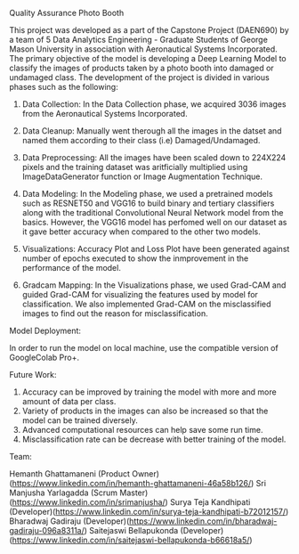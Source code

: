 Quality Assurance Photo Booth

This project was developed as a part of the Capstone Project (DAEN690) by a team of 5 Data Analytics Engineering - Graduate Students of George Mason University in association with Aeronautical Systems Incorporated. The primary objective of the model is developing a Deep Learning Model to classify the images of products taken by a photo booth into damaged or undamaged class. The development of the project is divided in various phases such as the following:

1. Data Collection: In the Data Collection phase, we acquired 3036 images from the Aeronautical Systems Incorporated. 

2. Data Cleanup: Manually went therough all the images in the datset and named them according to their class (i.e) Damaged/Undamaged.

3. Data Preprocessing: All the images have been scaled down to 224X224 pixels and the training dataset was aritficially multiplied using ImageDataGenerator function or Image Augmentation Technique.

4. Data Modeling: In the Modeling phase, we used a pretrained models such as RESNET50 and VGG16 to build binary and tertiary classifiers along with the traditional Convolutional Neural Network model from the basics. However, the VGG16 model has perfomed well on our dataset as it gave better accuracy when compared to the other two models. 

5. Visualizations: Accuracy Plot and Loss Plot have been generated against number of epochs executed to show the inmprovement in the performance of the model.

6. Gradcam Mapping: In the Visualizations phase, we used Grad-CAM and guided Grad-CAM for visualizing the features used by model for classification. We also implemented Grad-CAM on the misclassified images to find out the reason for misclassification.

Model Deployment:

In order to run the model on local machine, use the compatible version of GoogleColab Pro+.

Future Work:

1. Accuracy can be improved by training the model with more and more amount of data per class. 
2. Variety of products in the images can also be increased so that the model can be trained diversely.
3. Advanced computational resources can help save some run time.
4. Misclassification rate can be decrease with better training of the model.

Team:

Hemanth Ghattamaneni  (Product Owner)(https://www.linkedin.com/in/hemanth-ghattamaneni-46a58b126/)
Sri Manjusha Yarlagadda (Scrum Master)(https://www.linkedin.com/in/srimanjusha/)
Surya Teja Kandhipati (Developer)(https://www.linkedin.com/in/surya-teja-kandhipati-b72012157/)
Bharadwaj Gadiraju  (Developer)(https://www.linkedin.com/in/bharadwaj-gadiraju-096a8311a/)
Saitejaswi Bellapukonda (Developer)(https://www.linkedin.com/in/saitejaswi-bellapukonda-b66618a5/)
